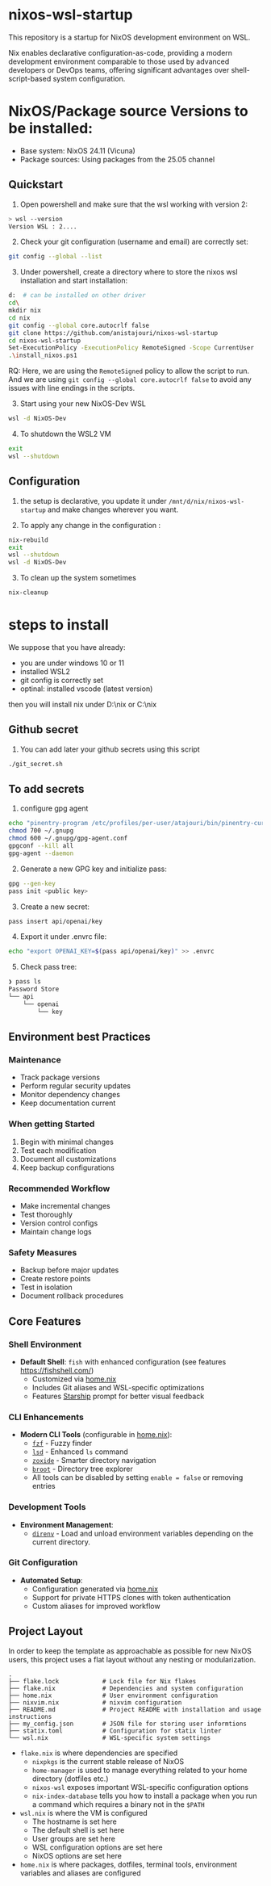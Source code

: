# nixos-wsl-startup

This repository is a startup for NixOS development environment on WSL.

Nix enables declarative configuration-as-code, providing a modern development environment comparable to those used by advanced developers or DevOps teams, offering significant advantages over shell-script-based system configuration.


# NixOS/Package source Versions to be installed:

- Base system: NixOS 24.11 (Vicuna)
- Package sources: Using packages from the 25.05 channel

## Quickstart

1. Open powershell and make sure that the wsl working with version 2:

```bash
> wsl --version
Version WSL : 2....
```

2. Check your git configuration (username and email) are correctly set:

```bash
git config --global --list
```

3. Under powershell, create a directory where to store the nixos wsl installation and start installation:

```bash
d:  # can be installed on other driver
cd\
mkdir nix
cd nix
git config --global core.autocrlf false
git clone https://github.com/anistajouri/nixos-wsl-startup
cd nixos-wsl-startup
Set-ExecutionPolicy -ExecutionPolicy RemoteSigned -Scope CurrentUser
.\install_nixos.ps1
```

RQ: Here, we are using the `RemoteSigned` policy to allow the script to run. 
And we are using `git config --global core.autocrlf false` to avoid any issues with line endings in the scripts. 


3. Start using your new NixOS-Dev WSL

```bash
wsl -d NixOS-Dev
```


4. To shutdown the WSL2 VM

```bash
exit
wsl --shutdown
```

## Configuration

1. the setup is declarative, you update it under `/mnt/d/nix/nixos-wsl-startup` and make changes wherever you want.

2. To apply any change in the configuration :

```bash
nix-rebuild
exit
wsl --shutdown
wsl -d NixOS-Dev
```

3. To clean up the system sometimes

```bash
nix-cleanup
```



# steps to install

We suppose that you have already:
- you are under windows 10 or 11
- installed WSL2
- git config is correctly set
- optinal: installed vscode (latest version)

then you will install nix under D:\nix or C:\nix




## Github secret

1. You can add later your github secrets using this script

```bash
./git_secret.sh
``` 


## To add secrets

1. configure gpg agent

```bash
echo "pinentry-program /etc/profiles/per-user/atajouri/bin/pinentry-curses" > ~/.gnupg/gpg-agent.conf
chmod 700 ~/.gnupg
chmod 600 ~/.gnupg/gpg-agent.conf        
gpgconf --kill all
gpg-agent --daemon
```
2. Generate a new GPG key and initialize pass:

```bash
gpg --gen-key
pass init <public key>
``` 

3. Create a new secret:

```bash
pass insert api/openai/key
```


4. Export it under .envrc file:


```bash
echo "export OPENAI_KEY=$(pass api/openai/key)" >> .envrc
```

5. Check pass tree:

```bash
❯ pass ls
Password Store
└── api
    └── openai
        └── key
```

## Environment best Practices

### Maintenance
- Track package versions
- Perform regular security updates
- Monitor dependency changes
- Keep documentation current


### When getting Started
1. Begin with minimal changes
2. Test each modification
3. Document all customizations
4. Keep backup configurations

### Recommended Workflow
- Make incremental changes
- Test thoroughly
- Version control configs
- Maintain change logs

### Safety Measures
- Backup before major updates
- Create restore points
- Test in isolation
- Document rollback procedures


## Core Features

### Shell Environment
- **Default Shell**: `fish` with enhanced configuration (see features https://fishshell.com/)
  - Customized via [home.nix](home.nix)
  - Includes Git aliases and WSL-specific optimizations
  - Features [Starship](https://starship.rs/) prompt for better visual feedback


### CLI Enhancements
- **Modern CLI Tools** (configurable in [home.nix](home.nix)):
  - [`fzf`](https://Github.com/junegunn/fzf) - Fuzzy finder
  - [`lsd`](https://Github.com/lsd-rs/lsd) - Enhanced `ls` command
  - [`zoxide`](https://Github.com/ajeetdsouza/zoxide) - Smarter directory navigation
  - [`broot`](https://Github.com/Canop/broot) - Directory tree explorer
  - All tools can be disabled by setting `enable = false` or removing entries

### Development Tools
- **Environment Management**:
  - [`direnv`](https://Github.com/direnv/direnv) - Load and unload environment variables depending on the current directory.


### Git Configuration
- **Automated Setup**:
  - Configuration generated via [home.nix](home.nix)
  - Support for private HTTPS clones with token authentication
  - Custom aliases for improved workflow


## Project Layout

In order to keep the template as approachable as possible for new NixOS users,
this project uses a flat layout without any nesting or modularization.

```plaintext
.
├── flake.lock            # Lock file for Nix flakes
├── flake.nix             # Dependencies and system configuration
├── home.nix              # User environment configuration
├── nixvim.nix            # nixvim configuration
├── README.md             # Project README with installation and usage instructions
├── my_config.json        # JSON file for storing user informtions
├── statix.toml           # Configuration for statix linter
└── wsl.nix               # WSL-specific system settings
```

- `flake.nix` is where dependencies are specified
  - `nixpkgs` is the current stable release of NixOS
  - `home-manager` is used to manage everything related to your home
    directory (dotfiles etc.)
  - `nixos-wsl` exposes important WSL-specific configuration options
  - `nix-index-database` tells you how to install a package when you run a
    command which requires a binary not in the `$PATH`
- `wsl.nix` is where the VM is configured
  - The hostname is set here
  - The default shell is set here
  - User groups are set here
  - WSL configuration options are set here
  - NixOS options are set here
- `home.nix` is where packages, dotfiles, terminal tools, environment variables
  and aliases are configured
